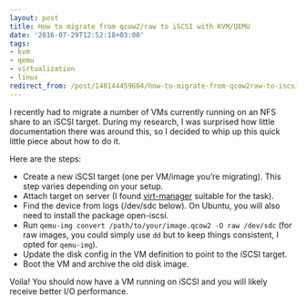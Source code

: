```yaml
---
layout: post
title: How to migrate from qcow2/raw to iSCSI with KVM/QEMU
date: '2016-07-29T12:52:18+03:00'
tags:
- kvm
- qemu
- virtualization
- linux
redirect_from: /post/148144459604/how-to-migrate-from-qcow2raw-to-iscsi-with
---
```


I recently had to migrate a number of VMs currently running on an NFS share to an iSCSI target. During my research, I was surprised how little documentation there was around this, so I decided to whip up this quick little piece about how to do it.

Here are the steps:

- Create a new iSCSI target (one per VM/image you’re migrating). This step varies depending on your setup.
- Attach target on server (I found [virt-manager](https://virt-manager.org/) suitable for the task).
- Find the device from logs (/dev/sdc below). On Ubuntu, you will also need to install the package open-iscsi.
- Run `qemu-img convert /path/to/your/image.qcow2 -O raw /dev/sdc` (for raw images, you could simply use `dd` but to keep things consistent, I opted for `qemu-img`).
- Update the disk config in the VM definition to point to the iSCSI target.
- Boot the VM and archive the old disk image.

Voila! You should now have a VM running on iSCSI and you will likely receive better I/O performance.
